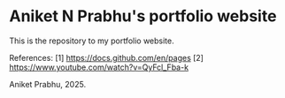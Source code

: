 # Aniket N Prabhu's portfolio website

This is the repository to my portfolio website.

References:
[1] https://docs.github.com/en/pages
[2] https://www.youtube.com/watch?v=QyFcl_Fba-k

Aniket Prabhu, 2025.